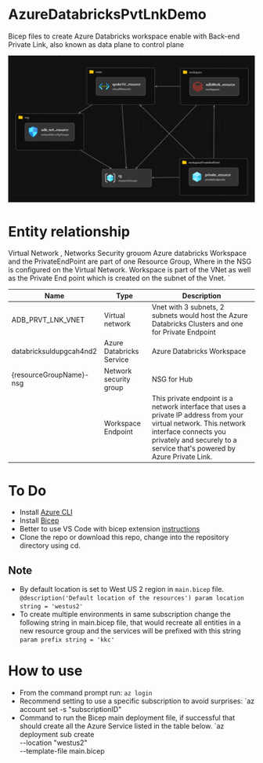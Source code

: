 # AzureDatabricksPvtLnkDemo
Bicep files to create Azure Databricks workspace enable with Back-end Private Link, also known as data plane to control plane

![Overview Diagram](images/EntityRelation01.png)

# Entity relationship
Virtual Network , Networks Security grouom Azure databricks Workspace and the PrivateEndPoint are part of one Resource Group, Where in the NSG is configured on the Virtual Network. Workspace is part of the VNet as well as the Private End point which is created on the subnet of the Vnet.
`

| Name |Type |Description|
|--|--|--|
|ADB_PRVT_LNK_VNET|	Virtual network	| Vnet with 3 subnets, 2 subnets would host the Azure Databricks Clusters and one for Private Endpoint |
|databricksuldupgcah4nd2|	Azure Databricks Service|	Azure Databricks Workspace|
|{resourceGroupName}-nsg|	Network security group|	NSG for Hub|
||Workspace Endpoint| This private endpoint is a network interface that uses a private IP address from your virtual network. This network interface connects you privately and securely to a service that's powered by Azure Private Link.|

# To Do
- Install [Azure CLI](https://docs.microsoft.com/en-us/cli/azure/install-azure-cli-windows?tabs=azure-cli)
- Install [Bicep](https://docs.microsoft.com/en-us/azure/azure-resource-manager/bicep/install#azure-cli)
- Better to use VS Code with bicep extension [instructions](https://docs.microsoft.com/en-us/azure/azure-resource-manager/bicep/install#azure-cli)
- Clone the repo or download this repo, change into the repository directory using cd.

## Note

- By default location is set to West US 2 region in `main.bicep` file.
`@description('Default location of the resources')
param location string = 'westus2'`
- To create multiple environments in same subscription change the following string in main.bicep file, that would recreate all entities in a new resource group and the services will be prefixed with this string
`param prefix string = 'kkc'`

# How to use

- From the command prompt run: 
`az login`
- Recommend setting to use a specific subscription to avoid surprises:
`az account set -s "subscriptionID"
- Command to run the Bicep main deployment file, if successful that should create all the Azure Service listed in the table below.
`az deployment sub create \
    --location "westus2" \
    --template-file main.bicep 

